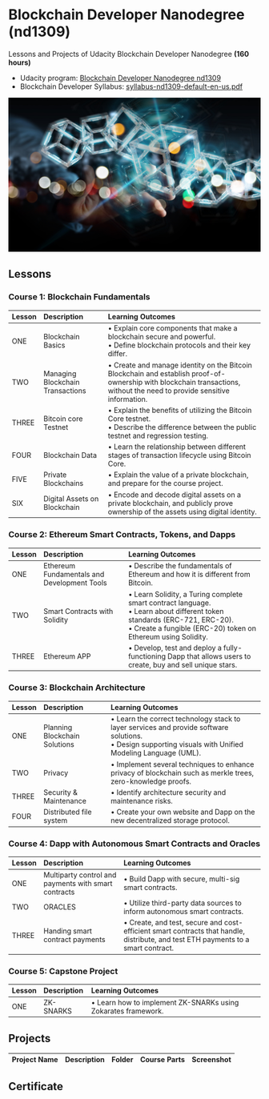 
# Blockchain Developer Nanodegree (nd1309)

Lessons and Projects of Udacity Blockchain Developer Nanodegree **(160 hours)**
- Udacity program: [Blockchain Developer Nanodegree nd1309](https://www.udacity.com/course/blockchain-developer-nanodegree--nd1309)
- Blockchain Developer Syllabus: [syllabus-nd1309-default-en-us.pdf](https://s3-us-west-2.amazonaws.com/udacity-printer/production/syllabus/syllabus-nd1309-default-en-us.pdf)

![](resources/blockchainhiringmanager.png)


## Lessons


### Course 1: Blockchain Fundamentals

| Lesson | Description | Learning Outcomes |
|:------|:---------|:-------|
| ONE | Blockchain Basics | • Explain core components that make a blockchain secure and powerful. <br>• Define blockchain protocols and their key differ. |
| TWO | Managing Blockchain Transactions | • Create and manage identity on the Bitcoin Blockchain and  establish proof-of-ownership with blockchain transactions, without the need to provide sensitive information. |
| THREE | Bitcoin core Testnet | • Explain the benefits of utilizing the Bitcoin Core testnet.<br>• Describe the difference between the public testnet and regression testing. |
| FOUR | Blockchain Data | • Learn the relationship between different stages of transaction lifecycle using Bitcoin Core. |
| FIVE | Private Blockchains | • Explain the value of a private blockchain, and prepare for the course project. |
|SIX | Digital Assets on Blockchain | • Encode and decode digital assets on a private blockchain, and publicly prove ownership of the assets using digital identity. |

### Course 2: Ethereum Smart Contracts, Tokens, and Dapps

| Lesson | Description | Learning Outcomes |
|:------|:---------|:-------|
| ONE | Ethereum Fundamentals and Development Tools | • Describe the fundamentals of Ethereum and how it is different from Bitcoin.<br> | • Build, compile, deploy, and test smart contracts using remix, ganache, truffle, and infura. |
| TWO | Smart Contracts with Solidity |• Learn Solidity, a Turing complete smart contract language.<br> • Learn about different token standards (ERC-721, ERC-20).<br> • Create a fungible (ERC-20) token on Ethereum using Solidity. |
| THREE | Ethereum APP | • Develop, test and deploy a fully-functioning Dapp that allows users to create, buy and sell unique stars. |

### Course 3: Blockchain Architecture

| Lesson | Description | Learning Outcomes |
|:------|:---------|:-------|
| ONE | Planning Blockchain Solutions | • Learn the correct technology stack to layer services and provide software solutions.<br>• Design supporting visuals with Unified Modeling Language (UML). |
| TWO | Privacy | • Implement several techniques to enhance privacy of blockchain such as merkle trees, zero-knowledge proofs. |
| THREE | Security & Maintenance | • Identify architecture security and maintenance risks. |
| FOUR | Distributed file system | • Create your own website and Dapp on the new decentralized storage protocol. |

### Course 4: Dapp with Autonomous Smart Contracts and Oracles

| Lesson | Description | Learning Outcomes |
|:------|:---------|:-------|
| ONE | Multiparty control and payments with smart contracts | • Build Dapp with secure, multi-sig smart contracts. |
| TWO | ORACLES | • Utilize third-party data sources to inform autonomous smart contracts. |
| THREE | Handing smart contract payments | • Create, and test, secure and cost-efficient smart contracts that handle, distribute, and test ETH payments to a smart contract. |

### Course 5: Capstone Project

| Lesson | Description | Learning Outcomes |
|:------|:---------|:-------|
| ONE | ZK-SNARKS | • Learn how to implement ZK-SNARKs using Zokarates framework. |

## Projects

| Project Name | Description | Folder | Course Parts | Screenshot |
|:------|:---------|:-------|:------|:------|

## Certificate

